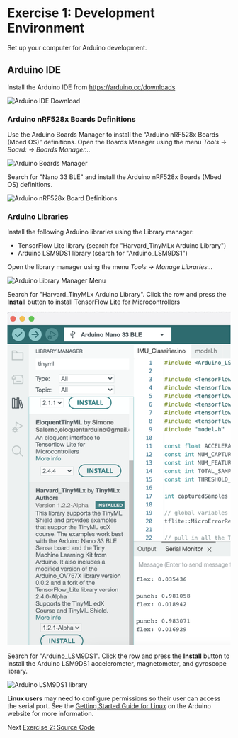 # Exercise 1: Development Environment

Set up your computer for Arduino development.

## Arduino IDE
Install the Arduino IDE from https://arduino.cc/downloads

![Arduino IDE Download](images/ArduinoIDE.png)
        
### Arduino nRF528x Boards Definitions
Use the Arduino Boards Manager to install the “Arduino nRF528x Boards (Mbed OS)” definitions. Open the Boards Manager using the menu _Tools -> Board: -> Boards Manager..._

![Arduino Boards Manager](images/BoardManager-Menu.png)

Search for "Nano 33 BLE" and install the Arduino nRF528x Boards (Mbed OS) definitions.

![Arduino nRF528x Board Definitions](images/BoardsManager.png)
        
### Arduino Libraries        
Install the following Arduino libraries using the Library manager:

* TensorFlow Lite library (search for "Harvard_TinyMLx Arduino Library")
* Arduino LSM9DS1 library (search for "Arduino_LSM9DS1")

Open the library manager using the menu _Tools ->  Manage Libraries..._

![Arduino Library Manager Menu](images/ManageLibraries.png)

Search for "Harvard_TinyMLx Arduino Library". Click the row and press the __Install__ button to install TensorFlow Lite for Microcontrollers

![Arduino TensorFlow Lite library](images/library-Harvard.png)

Search for "Arduino_LSM9DS1". Click the row and press the __Install__ button to install the Arduino LSM9DS1 accelerometer, magnetometer, and gyroscope library. 

![Arduino LSM9DS1 library](images/library-arduinolsm9ds1.png)


__Linux users__ may need to configure permissions so their user can access the serial port. See the [Getting Started Guide for Linux](https://www.arduino.cc/en/guide/linux) on the Arduino website for more information.

Next [Exercise 2: Source Code](exercise2.md)
